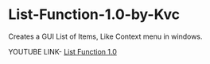 # List-Function-1.0-by-Kvc
Creates a GUI List of Items, Like Context menu in windows.

YOUTUBE LINK- [List Function 1.0](https://www.youtube.com/watch?v=zIbval88PTo)
